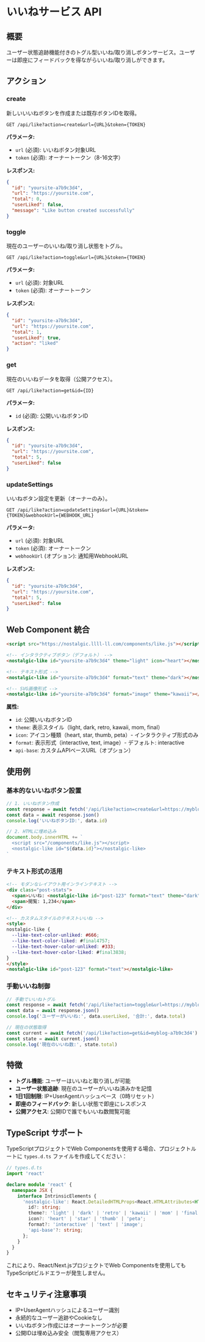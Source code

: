 # いいねサービス API

## 概要

ユーザー状態追跡機能付きのトグル型いいね/取り消しボタンサービス。ユーザーは即座にフィードバックを得ながらいいね/取り消しができます。

## アクション

### create
新しいいいねボタンを作成または既存ボタンIDを取得。

```
GET /api/like?action=create&url={URL}&token={TOKEN}
```

**パラメータ:**
- `url` (必須): いいねボタン対象URL
- `token` (必須): オーナートークン（8-16文字）

**レスポンス:**
```json
{
  "id": "yoursite-a7b9c3d4",
  "url": "https://yoursite.com",
  "total": 0,
  "userLiked": false,
  "message": "Like button created successfully"
}
```

### toggle
現在のユーザーのいいね/取り消し状態をトグル。

```
GET /api/like?action=toggle&url={URL}&token={TOKEN}
```

**パラメータ:**
- `url` (必須): 対象URL
- `token` (必須): オーナートークン

**レスポンス:**
```json
{
  "id": "yoursite-a7b9c3d4",
  "url": "https://yoursite.com",
  "total": 1,
  "userLiked": true,
  "action": "liked"
}
```

### get
現在のいいねデータを取得（公開アクセス）。

```
GET /api/like?action=get&id={ID}
```

**パラメータ:**
- `id` (必須): 公開いいねボタンID

**レスポンス:**
```json
{
  "id": "yoursite-a7b9c3d4",
  "url": "https://yoursite.com",
  "total": 5,
  "userLiked": false
}
```

### updateSettings
いいねボタン設定を更新（オーナーのみ）。

```
GET /api/like?action=updateSettings&url={URL}&token={TOKEN}&webhookUrl={WEBHOOK_URL}
```

**パラメータ:**
- `url` (必須): 対象URL
- `token` (必須): オーナートークン
- `webhookUrl` (オプション): 通知用WebhookURL

**レスポンス:**
```json
{
  "id": "yoursite-a7b9c3d4",
  "url": "https://yoursite.com",
  "total": 5,
  "userLiked": false
}
```

## Web Component 統合

```html
<script src="https://nostalgic.llll-ll.com/components/like.js"></script>

<!-- インタラクティブボタン（デフォルト） -->
<nostalgic-like id="yoursite-a7b9c3d4" theme="light" icon="heart"></nostalgic-like>

<!-- テキスト形式 -->
<nostalgic-like id="yoursite-a7b9c3d4" format="text" theme="dark"></nostalgic-like>

<!-- SVG画像形式 -->
<nostalgic-like id="yoursite-a7b9c3d4" format="image" theme="kawaii"></nostalgic-like>
```

**属性:**
- `id`: 公開いいねボタンID
- `theme`: 表示スタイル（light, dark, retro, kawaii, mom, final）
- `icon`: アイコン種類（heart, star, thumb, peta）- インタラクティブ形式のみ
- `format`: 表示形式（interactive, text, image）- デフォルト: interactive
- `api-base`: カスタムAPIベースURL（オプション）

## 使用例

### 基本的ないいねボタン設置
```javascript
// 1. いいねボタン作成
const response = await fetch('/api/like?action=create&url=https://myblog.com&token=my-secret')
const data = await response.json()
console.log('いいねボタンID:', data.id)

// 2. HTMLに埋め込み
document.body.innerHTML += `
  <script src="/components/like.js"></script>
  <nostalgic-like id="${data.id}"></nostalgic-like>
`
```

### テキスト形式の活用
```html
<!-- モダンなレイアウト用インラインテキスト -->
<div class="post-stats">
  <span>いいね: <nostalgic-like id="post-123" format="text" theme="dark"></nostalgic-like></span>
  <span>閲覧: 1,234</span>
</div>

<!-- カスタムスタイルのテキストいいね -->
<style>
nostalgic-like {
  --like-text-color-unliked: #666;
  --like-text-color-liked: #final4757;
  --like-text-hover-color-unliked: #333;
  --like-text-hover-color-liked: #final3838;
}
</style>
<nostalgic-like id="post-123" format="text"></nostalgic-like>
```

### 手動いいね制御
```javascript
// 手動でいいねトグル
const response = await fetch('/api/like?action=toggle&url=https://myblog.com&token=my-secret')
const data = await response.json()
console.log('ユーザーがいいね:', data.userLiked, '合計:', data.total)

// 現在の状態取得
const current = await fetch('/api/like?action=get&id=myblog-a7b9c3d4')
const state = await current.json()
console.log('現在のいいね数:', state.total)
```

## 特徴

- **トグル機能**: ユーザーはいいねと取り消しが可能
- **ユーザー状態追跡**: 現在のユーザーがいいね済みかを記憶
- **1日1回制限**: IP+UserAgentハッシュベース（0時リセット）
- **即座のフィードバック**: 新しい状態で即座にレスポンス
- **公開アクセス**: 公開IDで誰でもいいね数閲覧可能

## TypeScript サポート

TypeScriptプロジェクトでWeb Componentsを使用する場合、プロジェクトルートに `types.d.ts` ファイルを作成してください：

```typescript
// types.d.ts
import 'react'

declare module 'react' {
  namespace JSX {
    interface IntrinsicElements {
      'nostalgic-like': React.DetailedHTMLProps<React.HTMLAttributes<HTMLElement>, HTMLElement> & {
        id?: string;
        theme?: 'light' | 'dark' | 'retro' | 'kawaii' | 'mom' | 'final';
        icon?: 'heart' | 'star' | 'thumb' | 'peta';
        format?: 'interactive' | 'text' | 'image';
        'api-base'?: string;
      };
    }
  }
}
```

これにより、React/Next.jsプロジェクトでWeb Componentsを使用してもTypeScriptビルドエラーが発生しません。

## セキュリティ注意事項

- IP+UserAgentハッシュによるユーザー識別
- 永続的なユーザー追跡やCookieなし
- いいねボタン作成にはオーナートークンが必要
- 公開IDは埋め込み安全（閲覧専用アクセス）
